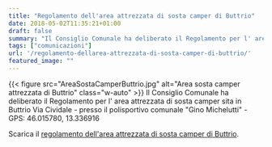 ```yaml
---
title: "Regolamento dell'area attrezzata di sosta camper di Buttrio"
date: 2018-05-02T11:35:21+01:00
draft: false
summary: "Il Consiglio Comunale ha deliberato il Regolamento per l' area attrezzata ..."
tags: ["comunicazioni"]
url: '/regolamento-dellarea-attrezzata-di-sosta-camper-di-buttrio/'
featured_image: ""
---
```


{{< figure src="AreaSostaCamperButtrio.jpg" alt="Area sosta camper attrezzata di Buttrio" class="w-auto" >}}
Il Consiglio Comunale ha deliberato il Regolamento per l' area attrezzata di sosta camper sita in Buttrio Via Cividale - presso il polisportivo comunale "Gino Michelutti" - GPS: 46.015780, 13.336916

Scarica il [regolamento dell'area attrezzata di sosta camper di Buttrio](Regolamento-Area-sosta-camper-attrezzata-di-Buttrio.pdf).


